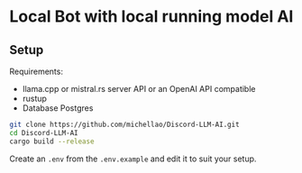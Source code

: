 # Local Bot with local running model AI

## Setup

Requirements:

* llama.cpp or mistral.rs server API or an OpenAI API compatible
* rustup
* Database Postgres


```sh
git clone https://github.com/michellao/Discord-LLM-AI.git
cd Discord-LLM-AI
cargo build --release
```

Create an `.env` from the `.env.example` and edit it to suit your setup.
